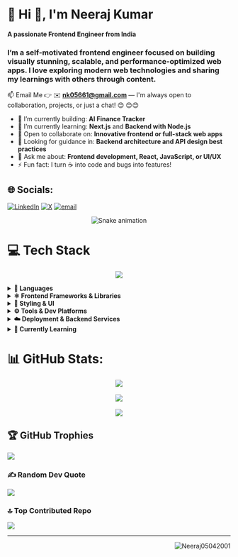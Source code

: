 

# 💫 Hi 👋, I'm Neeraj Kumar
**A passionate Frontend Engineer from India**

### **I’m a self-motivated frontend engineer focused on building visually stunning, scalable, and performance-optimized web apps. I love exploring modern web technologies and sharing my learnings with others through content.**


📫 Email Me 👉 ✉️ **nk05661@gmail.com** — I'm always open to collaboration, projects, or just a chat! 😊 😊😊

- 🔭 I’m currently building: **AI Finance Tracker**  
- 🌱 I’m currently learning: **Next.js** and **Backend with Node.js**  
- 👯 Open to collaborate on: **Innovative frontend or full-stack web apps**  
- 🤔 Looking for guidance in: **Backend architecture and API design best practices**  
- 💬 Ask me about: **Frontend development, React, JavaScript, or UI/UX**  
- ⚡ Fun fact: I turn ☕ into code and bugs into features!








## 🌐 Socials:
[![LinkedIn](https://img.shields.io/badge/LinkedIn-%230077B5.svg?logo=linkedin&logoColor=white)](https://linkedin.com/in/neeraj-kumar1904) [![X](https://img.shields.io/badge/X-black.svg?logo=X&logoColor=white)](https://x.com/@_19_neeraj) [![email](https://img.shields.io/badge/Email-D14836?logo=gmail&logoColor=white)](mailto:nk05661@gmail.com) 

<!-- Snake Game Repo View -->

<div align="center">
  <img src="https://profile-readme-generator.com/assets/snake.svg" alt="Snake animation" />
</div>


# 💻 Tech Stack

<p align="center">
  <img src="https://skillicons.dev/icons?i=html,css,js,ts,react,nextjs,nodejs,tailwind,figma,redux,firebase,vercel,git,github,vite,bootstrap,framer" />
</p>

<details>
  <summary><b>🧠 Languages</b></summary>

  <br>

  ![HTML5](https://img.shields.io/badge/html5-%23E34F26.svg?style=for-the-badge&logo=html5&logoColor=white)
  ![CSS3](https://img.shields.io/badge/css3-%231572B6.svg?style=for-the-badge&logo=css3&logoColor=white)
  ![JavaScript](https://img.shields.io/badge/javascript-%23323330.svg?style=for-the-badge&logo=javascript&logoColor=%23F7DF1E)
  ![TypeScript](https://img.shields.io/badge/typescript-%23007ACC.svg?style=for-the-badge&logo=typescript&logoColor=white)
  ![Markdown](https://img.shields.io/badge/markdown-%23000000.svg?style=for-the-badge&logo=markdown&logoColor=white)

</details>

<details>
  <summary><b>⚛️ Frontend Frameworks & Libraries</b></summary>

  <br>

  ![React](https://img.shields.io/badge/react-%2320232a.svg?style=for-the-badge&logo=react&logoColor=%2361DAFB)
  ![Next JS](https://img.shields.io/badge/Next-black?style=for-the-badge&logo=next.js&logoColor=white)
  ![Redux](https://img.shields.io/badge/redux-%23593d88.svg?style=for-the-badge&logo=redux&logoColor=white)
  ![React Router](https://img.shields.io/badge/React_Router-CA4245?style=for-the-badge&logo=react-router&logoColor=white)
  ![React Hook Form](https://img.shields.io/badge/React%20Hook%20Form-%23EC5990.svg?style=for-the-badge&logo=reacthookform&logoColor=white)
  ![GSAP](https://img.shields.io/badge/GSAP-88CE02?style=for-the-badge&logo=greensock&logoColor=white)

</details>

<details>
  <summary><b>🎨 Styling & UI</b></summary>

  <br>

  ![TailwindCSS](https://img.shields.io/badge/tailwindcss-%2338B2AC.svg?style=for-the-badge&logo=tailwind-css&logoColor=white)
  ![ShadCN UI](https://img.shields.io/badge/shadcn--ui-%23111827.svg?style=for-the-badge&logo=tailwind-css&logoColor=white)
  ![Bootstrap](https://img.shields.io/badge/bootstrap-%238511FA.svg?style=for-the-badge&logo=bootstrap&logoColor=white)
  ![Chakra](https://img.shields.io/badge/chakra-%234ED1C5.svg?style=for-the-badge&logo=chakraui&logoColor=white)
  ![Framer](https://img.shields.io/badge/Framer-black?style=for-the-badge&logo=framer&logoColor=blue)

</details>

<details>
  <summary><b>⚙️ Tools & Dev Platforms</b></summary>

  <br>

  ![Git](https://img.shields.io/badge/git-%23F05033.svg?style=for-the-badge&logo=git&logoColor=white)
  ![GitHub](https://img.shields.io/badge/github-%23121011.svg?style=for-the-badge&logo=github&logoColor=white)
  ![Vite](https://img.shields.io/badge/vite-%23646CFF.svg?style=for-the-badge&logo=vite&logoColor=white)
  ![Yarn](https://img.shields.io/badge/yarn-%232C8EBB.svg?style=for-the-badge&logo=yarn&logoColor=white)

</details>

<details>
  <summary><b>☁️ Deployment & Backend Services</b></summary>

  <br>

  ![Firebase](https://img.shields.io/badge/firebase-a08021?style=for-the-badge&logo=firebase&logoColor=ffcd34)
  ![Netlify](https://img.shields.io/badge/netlify-%23000000.svg?style=for-the-badge&logo=netlify&logoColor=#00C7B7)
  ![Vercel](https://img.shields.io/badge/vercel-%23000000.svg?style=for-the-badge&logo=vercel&logoColor=white)

</details>

<details>
  <summary><b>🚀 Currently Learning</b></summary>

  <br>

   ![Next JS](https://img.shields.io/badge/Next-black?style=for-the-badge&logo=next.js&logoColor=white)
  ![Node.js](https://img.shields.io/badge/Node.js-339933?style=for-the-badge&logo=node.js&logoColor=white)
  

</details>




# 📊 GitHub Stats:
<div align="center">

![](https://github-readme-stats.vercel.app/api?username=Neeraj05042001&theme=aura_dark&hide_border=false&include_all_commits=true&count_private=false)<br/>
<br>
![](https://nirzak-streak-stats.vercel.app/?user=Neeraj05042001&theme=aura_dark&hide_border=false)<br/>
<br>
![](https://github-readme-stats.vercel.app/api/top-langs/?username=Neeraj05042001&theme=aura_dark&hide_border=false&include_all_commits=true&count_private=false&layout=compact)

</div>


## 🏆 GitHub Trophies
![](https://github-profile-trophy.vercel.app/?username=Neeraj05042001&theme=radical&no-frame=false&no-bg=true&margin-w=4)

### ✍️ Random Dev Quote
![](https://quotes-github-readme.vercel.app/api?type=horizontal&theme=radical)

### 🔝 Top Contributed Repo
![](https://github-contributor-stats.vercel.app/api?username=Neeraj05042001&limit=5&theme=dark&combine_all_yearly_contributions=true)

---



<p align="right"> <img src="https://komarev.com/ghpvc/?username=Neeraj05042001&label=Profile%20views&color=0e75b6&style=flat" alt="Neeraj05042001" /> </p>

